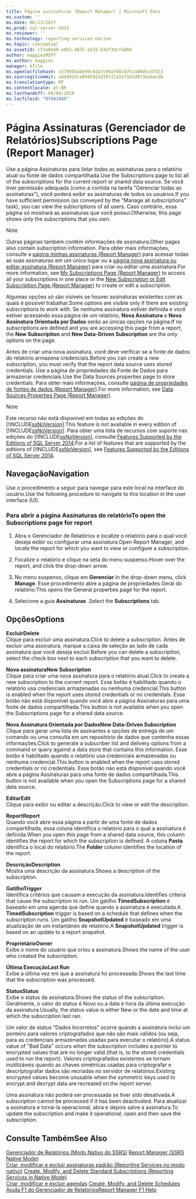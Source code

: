 ```yaml
---
title: Página assinaturas (Report Manager) | Microsoft Docs
ms.custom: ''
ms.date: 06/13/2017
ms.prod: sql-server-2014
ms.reviewer: ''
ms.technology: reporting-services-native
ms.topic: conceptual
ms.assetid: cf3a6bd0-e0b2-4875-a532-63ef34cfa860
author: maggiesMSFT
ms.author: maggies
manager: kfile
ms.openlocfilehash: c67895babe99c92b7c09afd8cb75ca88d5cd7553
ms.sourcegitcommit: ad4d92dce894592a259721a1571b1d8736abacdb
ms.translationtype: MT
ms.contentlocale: pt-BR
ms.lasthandoff: 08/04/2020
ms.locfileid: "87682080"
---
```

# <a name="subscriptions-page-report-manager"></a><span data-ttu-id="98db0-102">Página Assinaturas (Gerenciador de Relatórios)</span><span class="sxs-lookup"><span data-stu-id="98db0-102">Subscriptions Page (Report Manager)</span></span>
  <span data-ttu-id="98db0-103">Use a página Assinaturas para listar todas as assinaturas para o relatório atual ou fonte de dados compartilhada.</span><span class="sxs-lookup"><span data-stu-id="98db0-103">Use the Subscriptions page to list all of the subscriptions for the current report or shared data source.</span></span> <span data-ttu-id="98db0-104">Se você tiver permissão adequada (como a contida na tarefa "Gerenciar todas as assinaturas"), você poderá exibir as assinaturas de todos os usuários.</span><span class="sxs-lookup"><span data-stu-id="98db0-104">If you have sufficient permission (as conveyed by the "Manage all subscriptions" task), you can view the subscriptions of all users.</span></span> <span data-ttu-id="98db0-105">Caso contrário, essa página só mostrará as assinaturas que você possui.</span><span class="sxs-lookup"><span data-stu-id="98db0-105">Otherwise, this page shows only the subscriptions that you own.</span></span>  
  
> [!NOTE]  
>  <span data-ttu-id="98db0-106">Outras páginas também contêm informações de assinatura.</span><span class="sxs-lookup"><span data-stu-id="98db0-106">Other pages also contain subscription information.</span></span> <span data-ttu-id="98db0-107">Para obter mais informações, consulte a [página minhas assinaturas &#40;Report Manager&#41;](../../2014/reporting-services/my-subscriptions-page-report-manager.md) para acessar todas as suas assinaturas em um único lugar ou a [página nova assinatura ou editar assinatura &#40;Report Manager&#41;](../../2014/reporting-services/new-subscription-or-edit-subscription-page-report-manager.md) para criar ou editar uma assinatura.</span><span class="sxs-lookup"><span data-stu-id="98db0-107">For more information, see [My Subscriptions Page &#40;Report Manager&#41;](../../2014/reporting-services/my-subscriptions-page-report-manager.md) to access all your subscriptions in one place or the [New Subscription or Edit Subscription Page &#40;Report Manager&#41;](../../2014/reporting-services/new-subscription-or-edit-subscription-page-report-manager.md) to create or edit a subscription.</span></span>  
  
 <span data-ttu-id="98db0-108">Algumas opções só são visíveis se houver assinaturas existentes com as quais é possível trabalhar.</span><span class="sxs-lookup"><span data-stu-id="98db0-108">Some options are visible only if there are existing subscriptions to work with.</span></span> <span data-ttu-id="98db0-109">Se nenhuma assinatura estiver definida e você estiver acessando essa página de um relatório, **Nova Assinatura** e **Nova Assinatura Orientada por Dados** serão as únicas opções na página.</span><span class="sxs-lookup"><span data-stu-id="98db0-109">If no subscriptions are defined and you are accessing this page from a report, the **New Subscription** and **New Data-Driven Subscription** are the only options on the page.</span></span>  
  
 <span data-ttu-id="98db0-110">Antes de criar uma nova assinatura, você deve verificar se a fonte de dados do relatório armazena credenciais.</span><span class="sxs-lookup"><span data-stu-id="98db0-110">Before you can create a new subscription, you must verify that the report data source uses stored credentials.</span></span> <span data-ttu-id="98db0-111">Use a página de propriedades da Fonte de Dados para armazenar credenciais.</span><span class="sxs-lookup"><span data-stu-id="98db0-111">Use the Data Sources properties page to store credentials.</span></span> <span data-ttu-id="98db0-112">Para obter mais informações, consulte [página de propriedades de fontes de dados &#40;Report Manager&#41;](../../2014/reporting-services/data-sources-properties-page-report-manager.md).</span><span class="sxs-lookup"><span data-stu-id="98db0-112">For more information, see [Data Sources Properties Page &#40;Report Manager&#41;](../../2014/reporting-services/data-sources-properties-page-report-manager.md).</span></span>  
  
> [!NOTE]  
>  <span data-ttu-id="98db0-113">Este recurso não está disponível em todas as edições do [!INCLUDE[ssNoVersion](../includes/ssnoversion-md.md)].</span><span class="sxs-lookup"><span data-stu-id="98db0-113">This feature is not available in every edition of [!INCLUDE[ssNoVersion](../includes/ssnoversion-md.md)].</span></span> <span data-ttu-id="98db0-114">Para obter uma lista de recursos com suporte nas edições do [!INCLUDE[ssNoVersion](../includes/ssnoversion-md.md)], consulte [Features Supported by the Editions of SQL Server 2014](../../2014/getting-started/features-supported-by-the-editions-of-sql-server-2014.md).</span><span class="sxs-lookup"><span data-stu-id="98db0-114">For a list of features that are supported by the editions of [!INCLUDE[ssNoVersion](../includes/ssnoversion-md.md)], see [Features Supported by the Editions of SQL Server 2014](../../2014/getting-started/features-supported-by-the-editions-of-sql-server-2014.md).</span></span>  
  
## <a name="navigation"></a><span data-ttu-id="98db0-115">Navegação</span><span class="sxs-lookup"><span data-stu-id="98db0-115">Navigation</span></span>  
 <span data-ttu-id="98db0-116">Use o procedimento a seguir para navegar para este local na interface do usuário.</span><span class="sxs-lookup"><span data-stu-id="98db0-116">Use the following procedure to navigate to this location in the user interface (UI).</span></span>  
  
### <a name="to-open-the-subscriptions-page-for-report"></a><span data-ttu-id="98db0-117">Para abrir a página Assinaturas do relatório</span><span class="sxs-lookup"><span data-stu-id="98db0-117">To open the Subscriptions page for report</span></span>  
  
1.  <span data-ttu-id="98db0-118">Abra o Gerenciador de Relatórios e localize o relatório para o qual você deseja exibir ou configurar uma assinatura.</span><span class="sxs-lookup"><span data-stu-id="98db0-118">Open Report Manager, and locate the report for which you want to view or configure a subscription.</span></span>  
  
2.  <span data-ttu-id="98db0-119">Focalize o relatório e clique na seta do menu suspenso.</span><span class="sxs-lookup"><span data-stu-id="98db0-119">Hover over the report, and click the drop-down arrow.</span></span>  
  
3.  <span data-ttu-id="98db0-120">No menu suspenso, clique em **Gerenciar**.</span><span class="sxs-lookup"><span data-stu-id="98db0-120">In the drop-down menu, click **Manage**.</span></span> <span data-ttu-id="98db0-121">Esse procedimento abre a página de propriedades Geral do relatório.</span><span class="sxs-lookup"><span data-stu-id="98db0-121">This opens the General properties page for the report.</span></span>  
  
4.  <span data-ttu-id="98db0-122">Selecione a guia **Assinaturas** .</span><span class="sxs-lookup"><span data-stu-id="98db0-122">Select the **Subscriptions** tab.</span></span>  
  
## <a name="options"></a><span data-ttu-id="98db0-123">Opções</span><span class="sxs-lookup"><span data-stu-id="98db0-123">Options</span></span>  
 <span data-ttu-id="98db0-124">**Excluir**</span><span class="sxs-lookup"><span data-stu-id="98db0-124">**Delete**</span></span>  
 <span data-ttu-id="98db0-125">Clique para excluir uma assinatura.</span><span class="sxs-lookup"><span data-stu-id="98db0-125">Click to delete a subscription.</span></span> <span data-ttu-id="98db0-126">Antes de excluir uma assinatura, marque a caixa de seleção ao lado de cada assinatura que você deseja excluir.</span><span class="sxs-lookup"><span data-stu-id="98db0-126">Before you can delete a subscription, select the check box next to each subscription that you want to delete.</span></span>  
  
 <span data-ttu-id="98db0-127">**Nova assinatura**</span><span class="sxs-lookup"><span data-stu-id="98db0-127">**New Subscription**</span></span>  
 <span data-ttu-id="98db0-128">Clique para criar uma nova assinatura para o relatório atual.</span><span class="sxs-lookup"><span data-stu-id="98db0-128">Click to create a new subscription to the current report.</span></span> <span data-ttu-id="98db0-129">Esse botão é habilitado quando o relatório usa credenciais armazenadas ou nenhuma credencial.</span><span class="sxs-lookup"><span data-stu-id="98db0-129">This button is enabled when the report uses stored credentials or no credentials.</span></span> <span data-ttu-id="98db0-130">Esse botão não está disponível quando você abre a página Assinaturas para uma fonte de dados compartilhada.</span><span class="sxs-lookup"><span data-stu-id="98db0-130">This button is not available when you open the Subscriptions page for a shared data source.</span></span>  
  
 <span data-ttu-id="98db0-131">**Nova Assinatura Orientada por Dados**</span><span class="sxs-lookup"><span data-stu-id="98db0-131">**New Data-Driven Subscription**</span></span>  
 <span data-ttu-id="98db0-132">Clique para gerar uma lista de assinantes e opções de entrega de um comando ou uma consulta em um repositório de dados que contenha essas informações.</span><span class="sxs-lookup"><span data-stu-id="98db0-132">Click to generate a subscriber list and delivery options from a command or query against a data store that contains this information.</span></span> <span data-ttu-id="98db0-133">Esse botão é habilitado quando o relatório usa credenciais armazenadas ou nenhuma credencial.</span><span class="sxs-lookup"><span data-stu-id="98db0-133">This button is enabled when the report uses stored credentials or no credentials.</span></span> <span data-ttu-id="98db0-134">Esse botão não está disponível quando você abre a página Assinaturas para uma fonte de dados compartilhada.</span><span class="sxs-lookup"><span data-stu-id="98db0-134">This button is not available when you open the Subscriptions page for a shared data source.</span></span>  
  
 <span data-ttu-id="98db0-135">**Editar**</span><span class="sxs-lookup"><span data-stu-id="98db0-135">**Edit**</span></span>  
 <span data-ttu-id="98db0-136">Clique para exibir ou editar a descrição.</span><span class="sxs-lookup"><span data-stu-id="98db0-136">Click to view or edit the description.</span></span>  
  
 <span data-ttu-id="98db0-137">**Report**</span><span class="sxs-lookup"><span data-stu-id="98db0-137">**Report**</span></span>  
 <span data-ttu-id="98db0-138">Quando você abre essa página a partir de uma fonte de dados compartilhada, essa coluna identifica o relatório para o qual a assinatura é definida.</span><span class="sxs-lookup"><span data-stu-id="98db0-138">When you open this page from a shared data source, this column identifies the report for which the subscription is defined.</span></span> <span data-ttu-id="98db0-139">A coluna **Pasta** identifica o local do relatório.</span><span class="sxs-lookup"><span data-stu-id="98db0-139">The **Folder** column identifies the location of the report.</span></span>  
  
 <span data-ttu-id="98db0-140">**Descrição**</span><span class="sxs-lookup"><span data-stu-id="98db0-140">**Description**</span></span>  
 <span data-ttu-id="98db0-141">Mostra uma descrição da assinatura.</span><span class="sxs-lookup"><span data-stu-id="98db0-141">Shows a description of the subscription.</span></span>  
  
 <span data-ttu-id="98db0-142">**Gatilho**</span><span class="sxs-lookup"><span data-stu-id="98db0-142">**Trigger**</span></span>  
 <span data-ttu-id="98db0-143">Identifica critérios que causam a execução da assinatura.</span><span class="sxs-lookup"><span data-stu-id="98db0-143">Identifies criteria that cause the subscription to run.</span></span> <span data-ttu-id="98db0-144">Um gatilho **TimedSubscription** é baseado em uma agenda que define quando a assinatura é executada.</span><span class="sxs-lookup"><span data-stu-id="98db0-144">A **TimedSubscription** trigger is based on a schedule that defines when the subscription runs.</span></span> <span data-ttu-id="98db0-145">Um gatilho **SnapshotUpdated** é baseado em uma atualização de um instantâneo de relatório.</span><span class="sxs-lookup"><span data-stu-id="98db0-145">A **SnapshotUpdated** trigger is based on an update to a report snapshot.</span></span>  
  
 <span data-ttu-id="98db0-146">**Proprietário**</span><span class="sxs-lookup"><span data-stu-id="98db0-146">**Owner**</span></span>  
 <span data-ttu-id="98db0-147">Exibe o nome do usuário que criou a assinatura.</span><span class="sxs-lookup"><span data-stu-id="98db0-147">Shows the name of the user who created the subscription.</span></span>  
  
 <span data-ttu-id="98db0-148">**Última Execução**</span><span class="sxs-lookup"><span data-stu-id="98db0-148">**Last Run**</span></span>  
 <span data-ttu-id="98db0-149">Exibe a última vez em que a assinatura foi processada.</span><span class="sxs-lookup"><span data-stu-id="98db0-149">Shows the last time that the subscription was processed.</span></span>  
  
 <span data-ttu-id="98db0-150">**Status**</span><span class="sxs-lookup"><span data-stu-id="98db0-150">**Status**</span></span>  
 <span data-ttu-id="98db0-151">Exibe o status da assinatura.</span><span class="sxs-lookup"><span data-stu-id="98db0-151">Shows the status of the subscription.</span></span> <span data-ttu-id="98db0-152">Geralmente, o valor do status é Novo ou a data e hora da última execução da assinatura.</span><span class="sxs-lookup"><span data-stu-id="98db0-152">Usually, the status value is either New or the date and time at which the subscription last ran.</span></span>  
  
 <span data-ttu-id="98db0-153">Um valor de status "Dados Incorretos" ocorre quando a assinatura inclui um ponteiro para valores criptografados que não são mais válidos (ou seja, para as credenciais armazenadas usadas para executar o relatório).</span><span class="sxs-lookup"><span data-stu-id="98db0-153">A status value of "Bad Data" occurs when the subscription includes a pointer to encrypted values that are no longer valid (that is, to the stored credentials used to run the report).</span></span> <span data-ttu-id="98db0-154">Valores criptografados existentes se tornam inutilizáveis quando as chaves simétricas usadas para criptografar e descriptografar dados são recriadas no servidor de relatórios.</span><span class="sxs-lookup"><span data-stu-id="98db0-154">Existing encrypted values become unusable when the symmetric keys used to encrypt and decrypt data are recreated on the report server.</span></span>  
  
 <span data-ttu-id="98db0-155">Uma assinatura não poderá ser processada se tiver sido desativada.</span><span class="sxs-lookup"><span data-stu-id="98db0-155">A subscription cannot be processed if it has been deactivated.</span></span> <span data-ttu-id="98db0-156">Para atualizar a assinatura e torná-la operacional, abra e depois salve a assinatura.</span><span class="sxs-lookup"><span data-stu-id="98db0-156">To update the subscription and make it operational, open and then save the subscription.</span></span>  
  
## <a name="see-also"></a><span data-ttu-id="98db0-157">Consulte Também</span><span class="sxs-lookup"><span data-stu-id="98db0-157">See Also</span></span>  
 <span data-ttu-id="98db0-158">[Gerenciador de Relatórios &#40;Modo Nativo do SSRS&#41;](../../2014/reporting-services/report-manager-ssrs-native-mode.md) </span><span class="sxs-lookup"><span data-stu-id="98db0-158">[Report Manager  &#40;SSRS Native Mode&#41;](../../2014/reporting-services/report-manager-ssrs-native-mode.md) </span></span>  
 <span data-ttu-id="98db0-159">[Criar, modificar e excluir assinaturas padrão &#40;Reporting Services no modo nativo&#41;](subscriptions/create-and-manage-subscriptions-for-native-mode-report-servers.md) </span><span class="sxs-lookup"><span data-stu-id="98db0-159">[Create, Modify, and Delete Standard Subscriptions &#40;Reporting Services in Native Mode&#41;](subscriptions/create-and-manage-subscriptions-for-native-mode-report-servers.md) </span></span>  
 <span data-ttu-id="98db0-160">[Criar, modificar e excluir agendas](subscriptions/create-modify-and-delete-schedules.md) </span><span class="sxs-lookup"><span data-stu-id="98db0-160">[Create, Modify, and Delete Schedules](subscriptions/create-modify-and-delete-schedules.md) </span></span>  
 [<span data-ttu-id="98db0-161">Ajuda F1 do Gerenciador de Relatórios</span><span class="sxs-lookup"><span data-stu-id="98db0-161">Report Manager F1 Help</span></span>](../../2014/reporting-services/report-manager-f1-help.md)  
  
  
